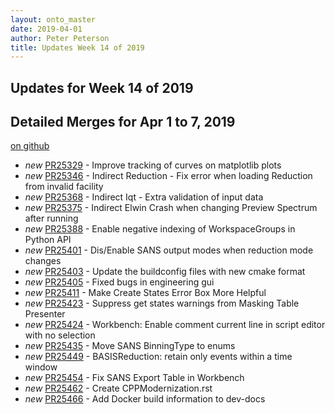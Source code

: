 ```yaml
---
layout: onto_master
date: 2019-04-01
author: Peter Peterson
title: Updates Week 14 of 2019
---
```

Updates for Week 14 of 2019
---------------------------

Detailed Merges for Apr 1 to 7, 2019
------------------------------------
[on github](https://github.com/mantidproject/mantid/pulls?q=is%3Apr+merged%3A2019-04-02..2019-04-07)

* *new* [PR25329](https://github.com/mantidproject/mantid/pull/25329) - Improve tracking of curves on matplotlib plots
* *new* [PR25346](https://github.com/mantidproject/mantid/pull/25346) - Indirect Reduction - Fix error when loading Reduction from invalid facility
* *new* [PR25368](https://github.com/mantidproject/mantid/pull/25368) - Indirect Iqt - Extra validation of input data
* *new* [PR25375](https://github.com/mantidproject/mantid/pull/25375) - Indirect Elwin Crash when changing Preview Spectrum after running
* *new* [PR25388](https://github.com/mantidproject/mantid/pull/25388) - Enable negative indexing of WorkspaceGroups in Python API
* *new* [PR25401](https://github.com/mantidproject/mantid/pull/25401) - Dis/Enable SANS output modes when reduction mode changes
* *new* [PR25403](https://github.com/mantidproject/mantid/pull/25403) - Update the buildconfig files with new cmake format
* *new* [PR25405](https://github.com/mantidproject/mantid/pull/25405) - Fixed bugs in engineering gui
* *new* [PR25411](https://github.com/mantidproject/mantid/pull/25411) - Make Create States Error Box More Helpful
* *new* [PR25423](https://github.com/mantidproject/mantid/pull/25423) - Suppress get states warnings from Masking Table Presenter
* *new* [PR25424](https://github.com/mantidproject/mantid/pull/25424) - Workbench: Enable comment current line in script editor with no selection
* *new* [PR25435](https://github.com/mantidproject/mantid/pull/25435) - Move SANS BinningType to enums
* *new* [PR25449](https://github.com/mantidproject/mantid/pull/25449) - BASISReduction: retain only events within a time window
* *new* [PR25454](https://github.com/mantidproject/mantid/pull/25454) - Fix SANS Export Table in Workbench
* *new* [PR25462](https://github.com/mantidproject/mantid/pull/25462) - Create CPPModernization.rst
* *new* [PR25466](https://github.com/mantidproject/mantid/pull/25466) - Add Docker build information to dev-docs
